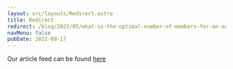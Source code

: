 ```yaml
---
layout: src/layouts/Redirect.astro
title: Redirect
redirect: /blog/2022/05/what-is-the-optimal-number-of-members-for-an-agile-team/
navMenu: false
pubDate: 2022-09-17
---
```

<div>
Our article feed can be found <a href="/blog/2022/05/what-is-the-optimal-number-of-members-for-an-agile-team/">here</a>
</div>
